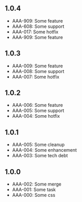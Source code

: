 ## 1.0.4
  * AAA-909: Some feature
  * AAA-608: Some support
  * AAA-017: Some hotfix
  * AAA-909: Some feature

## 1.0.3
  * AAA-009: Some feature
  * AAA-008: Some support
  * AAA-007: Some hotfix

## 1.0.2
  * AAA-006: Some feature
  * AAA-005: Some support
  * AAA-004: Some hotfix

## 1.0.1
  * AAA-005: Some cleanup
  * AAA-004: Some enhancement
  * AAA-003: Some tech debt

## 1.0.0
  * AAA-002: Some merge
  * AAA-001: Some task
  * AAA-000: Some css
